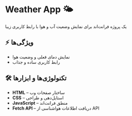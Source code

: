 
<h1>Weather App 🌤️</h1>
<p>یک پروژه فرانت‌اند برای نمایش وضعیت آب و هوا با رابط کاربری زیبا  </p>


<h2>⚡ ویژگی‌ها</h2>
<ul>
    <li>نمایش دمای فعلی و وضعیت هوا</li>
    <li>رابط کاربری ساده و جذاب</li>
</ul>

<h2>🛠 تکنولوژی‌ها و ابزارها</h2>
<ul>
    <li><strong>HTML</strong> – ساختار صفحات وب</li>
    <li><strong>CSS</strong> – استایل‌دهی و طراحی</li>
    <li><strong>JavaScript</strong> – منطق فرانت‌اند</li>
    <li><strong>Fetch API </strong> – دریافت اطلاعات هواشناسی از API</li>
</ul>

</body>
</html>
